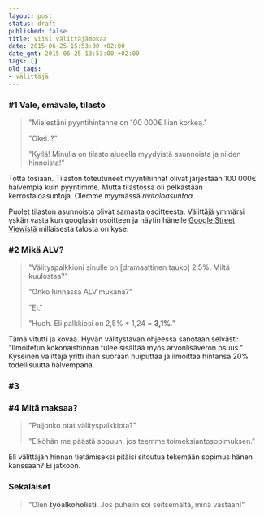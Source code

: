```yaml
---
layout: post
status: draft
published: false
title: Viisi välittäjämokaa
date: 2015-06-25 15:53:00 +02:00
date_gmt: 2015-06-25 13:53:00 +02:00
tags: []
old_tags:
- välittäjä
---
```




### #1 Vale, emävale, tilasto

<blockquote>
  <p>"Mielestäni pyyntihintanne on 100 000€ liian korkea."</p>
  <p>"Okei..?"</p>
  <p>"Kyllä! Minulla on tilasto alueella myydyistä asunnoista ja niiden hinnoista!"</p>
</blockquote>

Totta tosiaan. Tilaston toteutuneet myyntihinnat olivat järjestään 100 000€ halvempia
kuin pyyntimme. Mutta tilastossa oli pelkästään kerrostaloasuntoja. Olemme myymässä _rivitaloasuntoa_.

Puolet tilaston asunnoista olivat samasta osoitteesta. Välittäjä ymmärsi yskän 
vasta kun googlasin osoitteen ja näytin hänelle [Google Street Viewistä](https://goo.gl/maps/Cq4VC)
millaisesta talosta on kyse.

### #2 Mikä ALV?
<blockquote>
  <p>"Välityspalkkioni sinulle on [dramaattinen tauko] 2,5%. Miltä kuulostaa?"</p>
  <p>"Onko hinnassa ALV mukana?"</p>
  <p>"Ei."</p>
  <p>"Huoh. Eli palkkiosi on 2,5% * 1,24 = <strong>3,1%</strong>."</p>
</blockquote>

Tämä vitutti ja kovaa. Hyvän välitystavan ohjeessa sanotaan selvästi: "Ilmoitetun
kokonaishinnan tulee sisältää myös arvonlisäveron osuus." Kyseinen välittäjä yritti
ihan suoraan huiputtaa ja ilmoittaa hintansa 20% todellisuutta halvempana.

### #3 

### #4 Mitä maksaa?
<blockquote>
  <p>"Paljonko otat välityspalkkiota?"</p>
  <p>"Eiköhän me päästä sopuun, jos teemme toimeksiantosopimuksen."</p>
</blockquote>

Eli välittäjän hinnan tietämiseksi pitäisi sitoutua tekemään sopimus hänen kanssaan? Ei jatkoon.


### Sekalaiset

<blockquote>
  "Olen <strong>työalkoholisti</strong>. Jos puhelin soi seitsemältä, minä vastaan!"
</blockquote>

